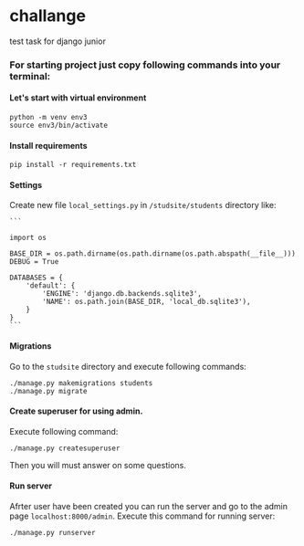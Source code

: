 # challange
test task for django junior

### For starting project just copy following commands into your terminal:


#### Let's start with virtual environment
  ```
  python -m venv env3
  source env3/bin/activate
  ```

#### Install requirements
  ```
  pip install -r requirements.txt
  ```
  
#### Settings
  Create new file `local_settings.py` in `/studsite/students` directory like:
    
    ```
    
    import os

    BASE_DIR = os.path.dirname(os.path.dirname(os.path.abspath(__file__)))
    DEBUG = True

    DATABASES = {
        'default': {
            'ENGINE': 'django.db.backends.sqlite3',
            'NAME': os.path.join(BASE_DIR, 'local_db.sqlite3'),
        }
    }
    ```
    
#### Migrations
  Go to the `studsite` directory and execute following commands:
  ```
  ./manage.py makemigrations students
  ./manage.py migrate 
  ```
  
#### Create superuser for using admin.
  Execute following command:
  ```
  ./manage.py createsuperuser
  ```
  Then you will must answer on some questions.

#### Run server
  Afrter user have been created you can run the server and go to the admin page `localhost:8000/admin`.
  Execute this command for running server:
  ```
  ./manage.py runserver
  ```
